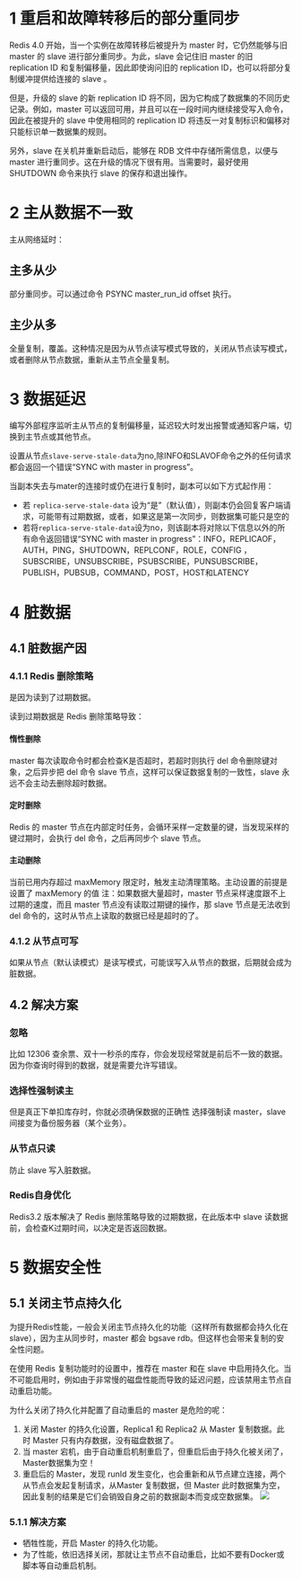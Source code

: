 # 1 重启和故障转移后的部分重同步
Redis 4.0 开始，当一个实例在故障转移后被提升为 master 时，它仍然能够与旧 master 的 slave 进行部分重同步。为此，slave 会记住旧 master 的旧 replication ID 和复制偏移量，因此即使询问旧的 replication ID，也可以将部分复制缓冲提供给连接的 slave 。

但是，升级的 slave 的新 replication ID 将不同，因为它构成了数据集的不同历史记录。例如，master 可以返回可用，并且可以在一段时间内继续接受写入命令，因此在被提升的 slave 中使用相同的 replication ID 将违反一对复制标识和偏移对只能标识单一数据集的规则。

另外，slave 在关机并重新启动后，能够在 RDB 文件中存储所需信息，以便与 master 进行重同步。这在升级的情况下很有用。当需要时，最好使用 SHUTDOWN 命令来执行 slave 的保存和退出操作。

# 2 主从数据不一致
主从网络延时：
## 主多从少
部分重同步。可以通过命令 PSYNC master_run_id offset 执行。
## 主少从多
全量复制，覆盖。这种情况是因为从节点读写模式导致的，关闭从节点读写模式，或者删除从节点数据，重新从主节点全量复制。
# 3 数据延迟
编写外部程序监听主从节点的复制偏移量，延迟较大时发出报警或通知客户端，切换到主节点或其他节点。

设置从节点`slave-serve-stale-data`为no,除INFO和SLAVOF命令之外的任何请求都会返回一个错误“SYNC with master in progress”。

当副本失去与mater的连接时或仍在进行复制时，副本可以如下方式起作用：
- 若 `replica-serve-stale-data` 设为“是”（默认值），则副本仍会回复客户端请求，可能带有过期数据，或者，如果这是第一次同步，则数据集可能只是空的
- 若将`replica-serve-stale-data`设为no，则该副本将对除以下信息以外的所有命令返回错误“SYNC with master in progress”：INFO，REPLICAOF，AUTH，PING，SHUTDOWN，REPLCONF，ROLE，CONFIG ，SUBSCRIBE，UNSUBSCRIBE，PSUBSCRIBE，PUNSUBSCRIBE，PUBLISH，PUBSUB，COMMAND，POST，HOST和LATENCY
# 4 脏数据
## 4.1 脏数据产因
### 4.1.1 Redis 删除策略
是因为读到了过期数据。

读到过期数据是 Redis 删除策略导致：
#### 惰性删除
master 每次读取命令时都会检查K是否超时，若超时则执行 del 命令删除键对象，之后异步把 del 命令 slave 节点，这样可以保证数据复制的一致性，slave 永远不会主动去删除超时数据。
#### 定时删除
Redis 的 master 节点在内部定时任务，会循环采样一定数量的键，当发现采样的键过期时，会执行 del 命令，之后再同步个 slave 节点。
#### 主动删除
当前已用内存超过 maxMemory 限定时，触发主动清理策略。主动设置的前提是设置了 maxMemory 的值
注：如果数据大量超时，master 节点采样速度跟不上过期的速度，而且 master 节点没有读取过期键的操作，那 slave 节点是无法收到 del 命令的，这时从节点上读取的数据已经是超时的了。
### 4.1.2 从节点可写
如果从节点（默认读模式）是读写模式，可能误写入从节点的数据，后期就会成为脏数据。
## 4.2 解决方案
### 忽略
比如 12306 查余票、双十一秒杀的库存，你会发现经常就是前后不一致的数据。因为你查询时得到的数据，就是需要允许写错误。
### 选择性强制读主
但是真正下单扣库存时，你就必须确保数据的正确性
选择强制读 master，slave间接变为备份服务器（某个业务）。
### 从节点只读
防止 slave 写入脏数据。
### Redis自身优化
Redis3.2 版本解决了 Redis 删除策略导致的过期数据，在此版本中 slave 读数据前，会检查K过期时间，以决定是否返回数据。


# 5 数据安全性
## 5.1 关闭主节点持久化

为提升Redis性能，一般会关闭主节点持久化的功能（这样所有数据都会持久化在 slave），因为主从同步时，master 都会 bgsave rdb。但这样也会带来复制的安全性问题。

在使用 Redis 复制功能时的设置中，推荐在 master 和在 slave 中启用持久化。当不可能启用时，例如由于非常慢的磁盘性能而导致的延迟问题，应该禁用主节点自动重启功能。

为什么关闭了持久化并配置了自动重启的 master 是危险的呢：
1. 关闭 Master 的持久化设置，Replica1 和 Replica2 从 Master 复制数据。此时 Master 只有内存数据，没有磁盘数据了。
2. 当 master 宕机，由于自动重启机制重启了，但重启后由于持久化被关闭了，Master数据集为空！
3. 重启后的 Master，发现 runId 发生变化，也会重新和从节点建立连接，两个从节点会发起复制请求，从Master 复制数据，但 Master 此时数据集为空，因此复制的结果是它们会销毁自身之前的数据副本而变成空数据集。
![](https://img-blog.csdnimg.cn/20210410164103333.png?x-oss-process=image/watermark,type_ZmFuZ3poZW5naGVpdGk,shadow_10,text_SmF2YUVkZ2U=,size_16,color_FFFFFF,t_70)


### 5.1.1 解决方案
- 牺牲性能，开启 Master 的持久化功能。
- 为了性能，依旧选择关闭，那就让主节点不自动重启，比如不要有Docker或脚本等自动重启机制。